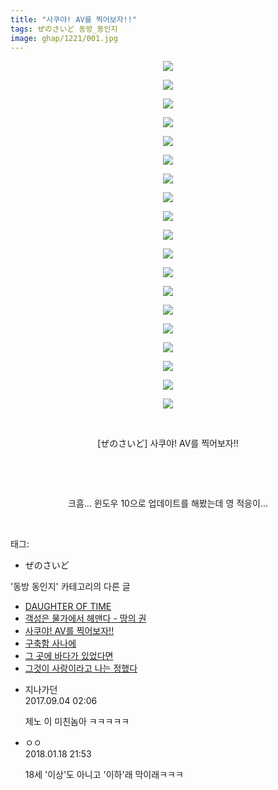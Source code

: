 ```yaml
---
title: "사쿠야! AV를 찍어보자!!"
tags: ぜのさいど 동방_동인지
image: ghap/1221/001.jpg
---
```

<div class="article">
<p style="text-align: center; clear: none; float: none;"><img src="{{ site.nasurl }}/ghap/1221/001.jpg"/></p>
<p style="text-align: center; clear: none; float: none;"><img src="{{ site.nasurl }}/ghap/1221/002.jpg"/></p>
<p style="text-align: center; clear: none; float: none;"><img src="{{ site.nasurl }}/ghap/1221/003.jpg"/></p>
<p style="text-align: center; clear: none; float: none;"><img src="{{ site.nasurl }}/ghap/1221/004.jpg"/></p>
<p style="text-align: center; clear: none; float: none;"><img src="{{ site.nasurl }}/ghap/1221/005.jpg"/></p>
<p style="text-align: center; clear: none; float: none;"><img src="{{ site.nasurl }}/ghap/1221/006.jpg"/></p>
<p style="text-align: center; clear: none; float: none;"><img src="{{ site.nasurl }}/ghap/1221/007.jpg"/></p>
<p style="text-align: center; clear: none; float: none;"><img src="{{ site.nasurl }}/ghap/1221/008.jpg"/></p>
<p style="text-align: center; clear: none; float: none;"><img src="{{ site.nasurl }}/ghap/1221/009.jpg"/></p>
<p style="text-align: center; clear: none; float: none;"><img src="{{ site.nasurl }}/ghap/1221/010.jpg"/></p>
<p style="text-align: center; clear: none; float: none;"><img src="{{ site.nasurl }}/ghap/1221/011.jpg"/></p>
<p style="text-align: center; clear: none; float: none;"><img src="{{ site.nasurl }}/ghap/1221/012.jpg"/></p>
<p style="text-align: center; clear: none; float: none;"><img src="{{ site.nasurl }}/ghap/1221/013.jpg"/></p>
<p style="text-align: center; clear: none; float: none;"><img src="{{ site.nasurl }}/ghap/1221/014.jpg"/></p>
<p style="text-align: center; clear: none; float: none;"><img src="{{ site.nasurl }}/ghap/1221/015.jpg"/></p>
<p style="text-align: center; clear: none; float: none;"><img src="{{ site.nasurl }}/ghap/1221/016.jpg"/></p>
<p style="text-align: center; clear: none; float: none;"><img src="{{ site.nasurl }}/ghap/1221/017.jpg"/></p>
<p style="text-align: center; clear: none; float: none;"><img src="{{ site.nasurl }}/ghap/1221/018.jpg"/></p>
<p style="text-align: center; clear: none; float: none;"><img src="{{ site.nasurl }}/ghap/1221/019.jpg"/></p>
<p style="text-align: center; clear: none; float: none;"><br/></p>
<p style="text-align: center; clear: none; float: none;">[ぜのさいど] 사쿠야! AV를 찍어보자!!</p>
<p style="text-align: center; clear: none; float: none;"><br/></p>
<p style="text-align: center; clear: none; float: none;"><br/></p>
<p style="text-align: center; clear: none; float: none;">크흠... 윈도우 10으로 업데이트를 해봤는데 영 적응이...</p>
<p><br/></p>
</div><div class="tagTrail">
<p>태그: </p>
<ul>
<li>ぜのさいど</li>
</ul>
</div><div class="another">
<p>'동방 동인지' 카테고리의 다른 글</p>
<ul>
<li><a href="/2016-07-29-ghap_1224">DAUGHTER OF TIME</a></li>
<li><a href="/2016-07-29-ghap_1222">객성은 물가에서 헤맨다 - 땅의 권</a></li>
<li><a href="/2016-07-29-ghap_1221">사쿠야! AV를 찍어보자!!</a></li>
<li><a href="/2016-07-29-ghap_1220">구축함 사나에</a></li>
<li><a href="/2016-07-29-ghap_1219">그 곳에 바다가 있었다면</a></li>
<li><a href="/2016-07-29-ghap_1218">그것이 사랑이라고 나는 정했다</a></li>
</ul>
</div><div class="cb_module cb_fluid">
<div class="cb_wrt cb_profile">
<div class="comment">
<ul>
<li class="cb_thumb_off" id="comment15075748">
<div class="cb_comment_area">
<div class="cb_info_area">
<div class="cb_section">
<span class="cb_nick_name">지나가던</span>
</div>
<div class="cb_section">
<span class="cb_date">2017.09.04 02:06 </span>
</div>
</div>
<div class="cb_dsc_comment">
<p class="cb_dsc">
											제노 이 미친놈아 ㅋㅋㅋㅋㅋ
										</p>
</div>
</div></li>
<li class="cb_thumb_off" id="comment15177376">
<div class="cb_comment_area">
<div class="cb_info_area">
<div class="cb_section">
<span class="cb_nick_name">ㅇㅇ</span>
</div>
<div class="cb_section">
<span class="cb_date">2018.01.18 21:53 </span>
</div>
</div>
<div class="cb_dsc_comment">
<p class="cb_dsc">
											18세 '이상'도 아니고 '이하'래 막이래ㅋㅋㅋ
										</p>
</div>
</div></li>
</ul>
</div>
</div><!-- commentList close -->
</div>
<br/>
<p id="refer"></p>
<br/>

